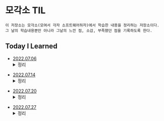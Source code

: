 # 모각소 TIL
```
이 저장소는 모각소(모여서 각자 소프트웨어하자)에서 학습한 내용을 정리하는 저장소이다.
그 날의 학습내용뿐만 아니라 그날의 느낀 점, 소감, 부족했던 점을 기록하도록 한다.
```

## Today I Learned

* [2022.07.06](TIL_220706.md) <details><summary>정리</summary>
도커에 대한 정보를 검색하고, 습득한 정보를 Markdown 문법을 통해 Github로 가져오는 과정에서 최근에 학습한 Markdown을 상기시키며 활용할 수 있었고, 금일 실전코딩 수업에서 다룬 도커의 개념에 대해 조금 더 복습하는 시간을 가졌다. 아직 도커가 어떻게 구체적으로 사용되고 활용되는 지, 어째서 기업에서 도커를 알고, 다룰 줄 아는 개발자들을 우대하는 지는 아직 잘 모르겠다. 내일 진행될 실전코딩 수업과 다음 TIL에서는 이와 같은 내용도 추가하도록 하겠다.
</details>

* [2022.07.14](TIL_220714.md) <details><summary>정리</summary>
서투르지만 실전코딩1에서 배웠던 Javascript와 React.js의 문법을 활용하여 버튼을 만들고, 버튼을 누르면 해외 음원 차트를 로그로 출력하는 법을 공부하였다. 구글 웹서핑을 통해 여러 음원 사이트의 음원 API를 검색하고, API를 어떻게 활용하는지, 그렇게 얻은 json파일에서 어떻게 해야 내가 원하는 정보만을 파싱할 수 있는지 공부했고, 직접 콘솔창에 띄워보기도 하였다.
</details>

* [2022.07.20](TIL_220720.md) <details><summary>정리</summary>
사실 실전코딩 수업을 들으면서 스프링을 사용하고 있는 건 알겠지만, 내가 코딩하는 것들 중에 정확히 어디 부분에서 스프링이라는 것을 사용하는 지 잘 몰랐었다. 오늘 공부를 통해서 스프링이라는 것이 정확히 어떤 놈인지, 어떤 역할과 기능을 제공하 지 어째서 필요한 것인지 확실히 알게 되었다. 아무래도 프론트엔드에 조금 더 관심이 있어서 깊게 다루게 되지는 않겠지만, 자주 보게 될 놈인 것은 확실하다. 다음에는 조금 더 깊게 한 번 글을 써보도록 하겠다.
</details>

* [2022.07.27](TIL_220727.md) <details><summary>정리</summary>
오늘은 모각소 시간 내내 실전코딩1의 마지막 과제를 수행하였다. 마지막 과제는 실전 코딩1 시간에 만들었던 프론트엔드와 서버의 데이터베이스를 연결하여 각각 상호작용이 가능하도록 하는 것이었다. MYSQL 데이터베이스에 javascript의 fetch 메소드를 통해 POST, GET, DELETE 요청을 보내고, body로 필요한 정보를 전송하였다. 그리고 프론트에서는 요청을 보내는 것 뿐만 아니라 데이터베이스에 fetch하여 해당 정보들을 파싱하고, 표현하고 구현하는 것까지 완료했다. 프론트와 백이 어우러지는 게 이런 간단한 과정이라도 상당히 복잡하다는 것을 알았고, 소통이 중요할 것 같다는 생각이 들었다. 마지막으로 도커를 통해 해당 과제물이 구동될 수 있는 환경을 Dockerfile로 설정하였고, 해당 이미지를 도커허브에도 올렸다.
</details>